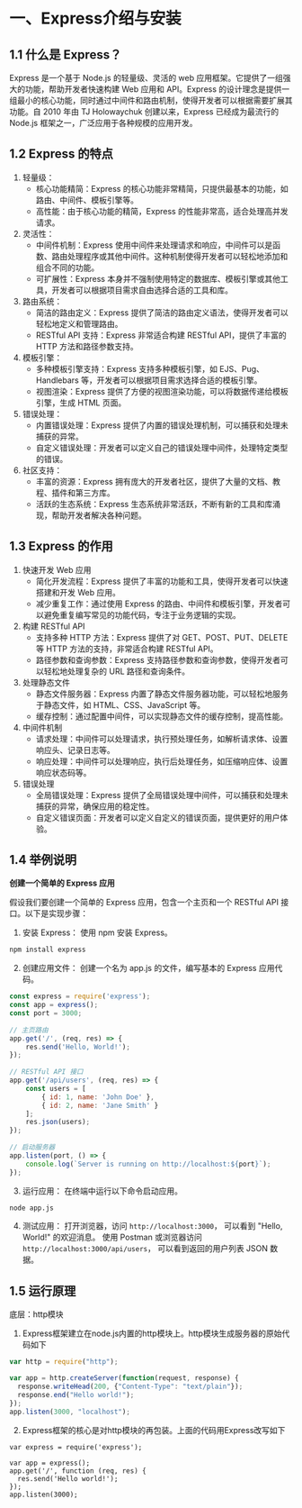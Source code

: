 # 一、Express介绍与安装

## 1.1 什么是 Express？

Express 是一个基于 Node.js 的轻量级、灵活的 web 应用框架。它提供了一组强大的功能，帮助开发者快速构建 Web 应用和 API。Express 的设计理念是提供一组最小的核心功能，同时通过中间件和路由机制，使得开发者可以根据需要扩展其功能。自 2010 年由 TJ Holowaychuk 创建以来，Express 已经成为最流行的 Node.js 框架之一，广泛应用于各种规模的应用开发。


## 1.2 Express 的特点

1. 轻量级：
    - 核心功能精简：Express 的核心功能非常精简，只提供最基本的功能，如路由、中间件、模板引擎等。
    - 高性能：由于核心功能的精简，Express 的性能非常高，适合处理高并发请求。
2. 灵活性：
    - 中间件机制：Express 使用中间件来处理请求和响应，中间件可以是函数、路由处理程序或其他中间件。这种机制使得开发者可以轻松地添加和组合不同的功能。
    - 可扩展性：Express 本身并不强制使用特定的数据库、模板引擎或其他工具，开发者可以根据项目需求自由选择合适的工具和库。
3. 路由系统：
    - 简洁的路由定义：Express 提供了简洁的路由定义语法，使得开发者可以轻松地定义和管理路由。
    - RESTful API 支持：Express 非常适合构建 RESTful API，提供了丰富的 HTTP 方法和路径参数支持。
4. 模板引擎：
    - 多种模板引擎支持：Express 支持多种模板引擎，如 EJS、Pug、Handlebars 等，开发者可以根据项目需求选择合适的模板引擎。
    - 视图渲染：Express 提供了方便的视图渲染功能，可以将数据传递给模板引擎，生成 HTML 页面。
5. 错误处理：
    - 内置错误处理：Express 提供了内置的错误处理机制，可以捕获和处理未捕获的异常。
    - 自定义错误处理：开发者可以定义自己的错误处理中间件，处理特定类型的错误。
6. 社区支持：
    - 丰富的资源：Express 拥有庞大的开发者社区，提供了大量的文档、教程、插件和第三方库。
    - 活跃的生态系统：Express 生态系统非常活跃，不断有新的工具和库涌现，帮助开发者解决各种问题。


## 1.3 Express 的作用
1. 快速开发 Web 应用
    - 简化开发流程：Express 提供了丰富的功能和工具，使得开发者可以快速搭建和开发 Web 应用。
    - 减少重复工作：通过使用 Express 的路由、中间件和模板引擎，开发者可以避免重复编写常见的功能代码，专注于业务逻辑的实现。
2. 构建 RESTful API
    - 支持多种 HTTP 方法：Express 提供了对 GET、POST、PUT、DELETE 等 HTTP 方法的支持，非常适合构建 RESTful API。
    - 路径参数和查询参数：Express 支持路径参数和查询参数，使得开发者可以轻松地处理复杂的 URL 路径和查询条件。
3. 处理静态文件
    - 静态文件服务器：Express 内置了静态文件服务器功能，可以轻松地服务于静态文件，如 HTML、CSS、JavaScript 等。
    - 缓存控制：通过配置中间件，可以实现静态文件的缓存控制，提高性能。
4. 中间件机制
    - 请求处理：中间件可以处理请求，执行预处理任务，如解析请求体、设置响应头、记录日志等。
    - 响应处理：中间件可以处理响应，执行后处理任务，如压缩响应体、设置响应状态码等。
5. 错误处理
    - 全局错误处理：Express 提供了全局错误处理中间件，可以捕获和处理未捕获的异常，确保应用的稳定性。
    - 自定义错误页面：开发者可以定义自定义的错误页面，提供更好的用户体验。
    
    


## 1.4 举例说明

**创建一个简单的 Express 应用**

假设我们要创建一个简单的 Express 应用，包含一个主页和一个 RESTful API 接口。以下是实现步骤：

1. 安装 Express： 使用 npm 安装 Express。

```sh
npm install express
```

2. 创建应用文件： 创建一个名为 app.js 的文件，编写基本的 Express 应用代码。

```js
const express = require('express');
const app = express();
const port = 3000;
    
// 主页路由
app.get('/', (req, res) => {
    res.send('Hello, World!');
});
    
// RESTful API 接口
app.get('/api/users', (req, res) => {
    const users = [
        { id: 1, name: 'John Doe' },
        { id: 2, name: 'Jane Smith' }
    ];
    res.json(users);
});
    
// 启动服务器
app.listen(port, () => {
    console.log(`Server is running on http://localhost:${port}`);
});
```

3. 运行应用： 在终端中运行以下命令启动应用。

```sh
node app.js
```

4. 测试应用： 打开浏览器，访问 `http://localhost:3000`， 可以看到 "Hello, World!" 的欢迎消息。 使用 Postman 或浏览器访问 `http://localhost:3000/api/users`， 可以看到返回的用户列表 JSON 数据。




## 1.5 运行原理

底层：http模块

1. Express框架建立在node.js内置的http模块上。http模块生成服务器的原始代码如下

```js
var http = require("http");

var app = http.createServer(function(request, response) {
  response.writeHead(200, {"Content-Type": "text/plain"});
  response.end("Hello world!");
});
app.listen(3000, "localhost");
```

2. Express框架的核心是对http模块的再包装。上面的代码用Express改写如下

```
var express = require('express');

var app = express();
app.get('/', function (req, res) {
  res.send('Hello world!');
});
app.listen(3000);
```